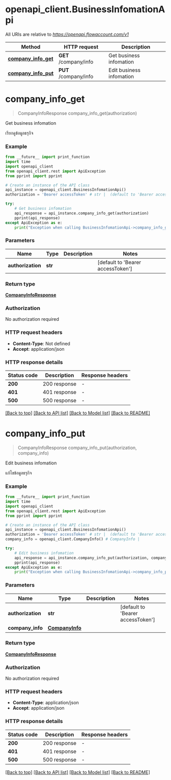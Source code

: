 # openapi_client.BusinessInfomationApi

All URIs are relative to *https://openapi.flowaccount.com/v1*

Method | HTTP request | Description
------------- | ------------- | -------------
[**company_info_get**](BusinessInfomationApi.md#company_info_get) | **GET** /company/info | Get business infomation
[**company_info_put**](BusinessInfomationApi.md#company_info_put) | **PUT** /company/info | Edit business infomation


# **company_info_get**
> CompanyInfoResponse company_info_get(authorization)

Get business infomation

เรียกดูข้อมูลธรุกิจ

### Example

```python
from __future__ import print_function
import time
import openapi_client
from openapi_client.rest import ApiException
from pprint import pprint

# Create an instance of the API class
api_instance = openapi_client.BusinessInfomationApi()
authorization = 'Bearer accessToken' # str |  (default to 'Bearer accessToken')

try:
    # Get business infomation
    api_response = api_instance.company_info_get(authorization)
    pprint(api_response)
except ApiException as e:
    print("Exception when calling BusinessInfomationApi->company_info_get: %s\n" % e)
```

### Parameters

Name | Type | Description  | Notes
------------- | ------------- | ------------- | -------------
 **authorization** | **str**|  | [default to &#39;Bearer accessToken&#39;]

### Return type

[**CompanyInfoResponse**](CompanyInfoResponse.md)

### Authorization

No authorization required

### HTTP request headers

 - **Content-Type**: Not defined
 - **Accept**: application/json

### HTTP response details
| Status code | Description | Response headers |
|-------------|-------------|------------------|
**200** | 200 response |  -  |
**401** | 401 response |  -  |
**500** | 500 response |  -  |

[[Back to top]](#) [[Back to API list]](../README.md#documentation-for-api-endpoints) [[Back to Model list]](../README.md#documentation-for-models) [[Back to README]](../README.md)

# **company_info_put**
> CompanyInfoResponse company_info_put(authorization, company_info)

Edit business infomation

แก้ไขข้อมูลธรุกิจ

### Example

```python
from __future__ import print_function
import time
import openapi_client
from openapi_client.rest import ApiException
from pprint import pprint

# Create an instance of the API class
api_instance = openapi_client.BusinessInfomationApi()
authorization = 'Bearer accessToken' # str |  (default to 'Bearer accessToken')
company_info = openapi_client.CompanyInfo() # CompanyInfo | 

try:
    # Edit business infomation
    api_response = api_instance.company_info_put(authorization, company_info)
    pprint(api_response)
except ApiException as e:
    print("Exception when calling BusinessInfomationApi->company_info_put: %s\n" % e)
```

### Parameters

Name | Type | Description  | Notes
------------- | ------------- | ------------- | -------------
 **authorization** | **str**|  | [default to &#39;Bearer accessToken&#39;]
 **company_info** | [**CompanyInfo**](CompanyInfo.md)|  | 

### Return type

[**CompanyInfoResponse**](CompanyInfoResponse.md)

### Authorization

No authorization required

### HTTP request headers

 - **Content-Type**: application/json
 - **Accept**: application/json

### HTTP response details
| Status code | Description | Response headers |
|-------------|-------------|------------------|
**200** | 200 response |  -  |
**401** | 401 response |  -  |
**500** | 500 response |  -  |

[[Back to top]](#) [[Back to API list]](../README.md#documentation-for-api-endpoints) [[Back to Model list]](../README.md#documentation-for-models) [[Back to README]](../README.md)

